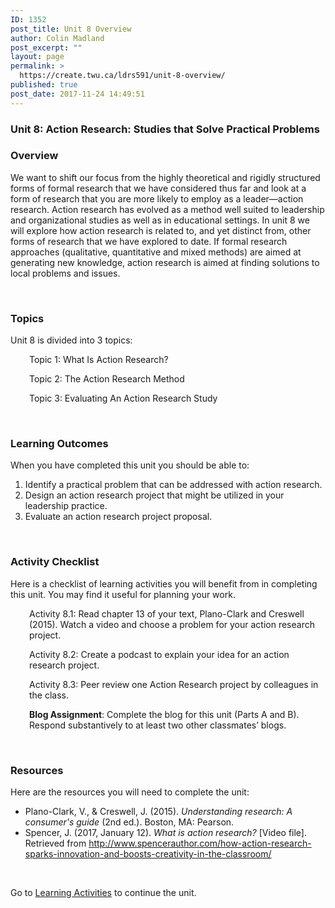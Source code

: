 ```yaml
---
ID: 1352
post_title: Unit 8 Overview
author: Colin Madland
post_excerpt: ""
layout: page
permalink: >
  https://create.twu.ca/ldrs591/unit-8-overview/
published: true
post_date: 2017-11-24 14:49:51
---
```

<h3>Unit 8: Action Research: Studies that Solve Practical Problems</h3>
<h3>Overview</h3>
We want to shift our focus from the highly theoretical and rigidly structured forms of formal research that we have considered thus far and look at a form of research that you are more likely to employ as a leader—action research. Action research has evolved as a method well suited to leadership and organizational studies as well as in educational settings. In unit 8 we will explore how action research is related to, and yet distinct from, other forms of research that we have explored to date. If formal research approaches (qualitative, quantitative and mixed methods) are aimed at generating new knowledge, action research is aimed at finding solutions to local problems and issues.

&nbsp;
<h3>Topics</h3>
Unit 8 is divided into 3 topics:
<p style="padding-left: 30px">Topic 1: What Is Action Research?</p>
<p style="padding-left: 30px">Topic 2: The Action Research Method</p>
<p style="padding-left: 30px">Topic 3: Evaluating An Action Research Study</p>
&nbsp;
<h3>Learning Outcomes</h3>
When you have completed this unit you should be able to:<span style="color: #ff0000"><strong> </strong></span>
<ol>
 	<li>Identify a practical problem that can be addressed with action research.</li>
 	<li>Design an action research project that might be utilized in your leadership practice.</li>
 	<li>Evaluate an action research project proposal.</li>
</ol>
&nbsp;
<h3>Activity Checklist</h3>
Here is a checklist of learning activities you will benefit from in completing this unit. You may find it useful for planning your work.
<p style="padding-left: 30px">Activity 8.1: Read chapter 13 of your text, Plano-Clark and Creswell (2015). Watch a video and choose a problem for your action research project.</p>
<p style="padding-left: 30px">Activity 8.2: Create a podcast to explain your idea for an action research project.</p>
<p style="padding-left: 30px">Activity 8.3: Peer review one Action Research project by colleagues in the class.</p>
<p style="padding-left: 30px"><strong>Blog Assignment</strong>: Complete the blog for this unit (Parts A and B). Respond substantively to at least two other classmates’ blogs.</p>
&nbsp;
<h3>Resources</h3>
Here are the resources you will need to complete the unit:
<ul>
 	<li>Plano-Clark, V., &amp; Creswell, J. (2015). <em>Understanding research: A consumer's guide</em> (2nd ed.). Boston, MA: Pearson.</li>
 	<li>Spencer, J. (2017, January 12). <em>What is action research?</em> [Video file]. Retrieved from <a href="http://www.spencerauthor.com/how-action-research-sparks-innovation-and-boosts-creativity-in-the-classroom/">http://www.spencerauthor.com/how-action-research-sparks-innovation-and-boosts-creativity-in-the-classroom/</a></li>
</ul>
&nbsp;

Go to <a href="https://create.twu.ca/ldrs591/unit-8-learning-activities/">Learning Activities</a> to continue the unit.